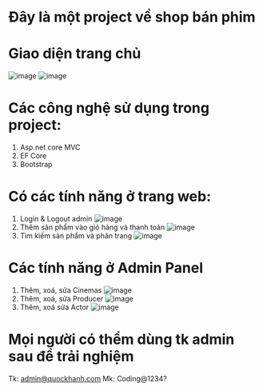 # Đây là một project về shop bán phim
# Giao diện trang chủ
![image](https://user-images.githubusercontent.com/73975123/169934493-36c47098-0493-4f29-a6bf-ded25875ae51.png)
![image](https://user-images.githubusercontent.com/73975123/169934527-4d6a0764-fd63-4f37-ad80-3da3a5be2786.png)
# Các công nghệ sử dụng trong project:
1. Asp.net core MVC
2. EF Core
3. Bootstrap
# Có các tính năng ở trang web:
1. Login & Logout admin
![image](https://user-images.githubusercontent.com/73975123/169935180-6bbc0a5b-68c8-4431-879d-a51ab8f00659.png)
2. Thêm sản phẩm vào giỏ hàng và thanh toán
 ![image](https://user-images.githubusercontent.com/73975123/169935082-5d1be900-29cf-4846-93cb-85d0fb39dcfd.png)
3. Tìm kiếm sản phẩm và phân trang
![image](https://user-images.githubusercontent.com/73975123/173306720-9bb37abd-2cd9-4d17-b381-b3800f8eb173.png)
# Các tính năng ở Admin Panel
1. Thêm, xoá, sửa Cinemas
![image](https://user-images.githubusercontent.com/73975123/173307211-fe8b64b8-11d3-4f02-bb36-43b425c1d64d.png)
2. Thêm, xoá, sửa Producer
![image](https://user-images.githubusercontent.com/73975123/173309671-f68a1ea3-f3f5-4c57-ad7d-1f2631797d13.png)
3. Thêm, xoá sửa Actor
![image](https://user-images.githubusercontent.com/73975123/173309809-695799eb-219c-45c0-b7ce-55118ae6fb82.png)
# Mọi người có thểm dùng tk admin sau để trải nghiệm
Tk: admin@quockhanh.com
Mk: Coding@1234?


